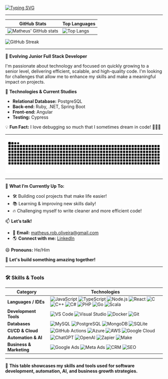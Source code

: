 <!--   my-ticker -->    
[![Typing SVG](https://readme-typing-svg.herokuapp.com?color=%2336BCF7&center=true&vCenter=true&width=600&lines=Hi+there+%F0%9F%91%8B,+I+am+Matheus;Welcome+to+My+Profile!;Over+5+years+of+tech+and+business+experience;Always+learning+new+things;Full-stack+developer+and+growth+strategist;Automation+and+AI+enthusiast)](https://git.io/typing-svg)

---

<!--   stats + languages -->
| GitHub Stats | Top Languages |
|-------------|---------------|
| ![Matheus' GitHub stats](https://github-readme-stats.vercel.app/api?username=eumatoliveira&show_icons=true&theme=radical&include_all_commits=true) | ![Top Langs](https://github-readme-stats.vercel.app/api/top-langs/?username=eumatoliveira&theme=radical&layout=compact) |

![GitHub Streak](https://github-readme-streak-stats.herokuapp.com/?user=eumatoliveira&theme=radical)

---

🚀 **Evolving Junior Full Stack Developer**

I'm passionate about technology and focused on quickly growing to a senior level, delivering efficient, scalable, and high-quality code. I'm looking for challenges that allow me to enhance my skills and make a meaningful impact on projects.

🔧 **Technologies & Current Studies**
- **Relational Database:** PostgreSQL  
- **Back-end:** Ruby, .NET, Spring Boot  
- **Front-end:** Angular  
- **Testing:** Cypress  

💡 **Fun Fact:** I love debugging so much that I sometimes dream in code! 🧑‍💻💭

---

<!--   green snake -->
![GitHub Contribution Snake](https://raw.githubusercontent.com/BEPb/BEPb/output/github-contribution-grid-snake.svg)

---

🎯 **What I’m Currently Up To:**
- 🛠 Building cool projects that make life easier!
- 📚 Learning & improving new skills daily!
- 🔥 Challenging myself to write cleaner and more efficient code!

📫 **Let’s talk!**
- 📩 **Email:** matheus.rob.oliveira@gmail.com  
- 🌎 **Connect with me:** [LinkedIn](https://www.linkedin.com/in/m1thaus)

😄 **Pronouns:** He/Him

🚀 **Let's build something amazing together!**

---

<!--   my-skills -->

### 🛠 **Skills & Tools**

| **Category** | **Technologies** |
|-------------|--------------------------------------------------------------------------------------------------------------------------------------------------------------------------------------------------|
| **Languages / IDEs** | ![JavaScript](https://img.shields.io/badge/-JavaScript-F7DF1E?style=flat&logo=JavaScript&logoColor=black) ![TypeScript](https://img.shields.io/badge/-TypeScript-3178C6?style=flat&logo=TypeScript&logoColor=white) ![Node.js](https://img.shields.io/badge/-Node.js-339933?style=flat&logo=node.js&logoColor=white) ![React](https://img.shields.io/badge/-React-61DAFB?style=flat&logo=React&logoColor=black) ![C](https://img.shields.io/badge/-C-00599C?style=flat&logo=C&logoColor=white) ![C++](https://img.shields.io/badge/-C++-00599C?style=flat&logo=C%2B%2B&logoColor=white) ![C#](https://img.shields.io/badge/-C%23-239120?style=flat&logo=C-Sharp&logoColor=white) ![PHP](https://img.shields.io/badge/-PHP-777BB4?style=flat&logo=PHP&logoColor=white) ![Go](https://img.shields.io/badge/-Go-00ADD8?style=flat&logo=Go&logoColor=white) ![Scala](https://img.shields.io/badge/-Scala-DC322F?style=flat&logo=Scala&logoColor=white) |
| **Development Tools** | ![VS Code](https://img.shields.io/badge/-VS%20Code-007ACC?style=flat&logo=visual-studio-code&logoColor=white) ![Visual Studio](https://img.shields.io/badge/-Visual%20Studio-5C2D91?style=flat&logo=Visual-Studio&logoColor=white) ![Docker](https://img.shields.io/badge/-Docker-2496ED?style=flat&logo=Docker&logoColor=white) ![Git](https://img.shields.io/badge/-Git-F05032?style=flat&logo=git&logoColor=white) |
| **Databases** | ![MySQL](https://img.shields.io/badge/-MySQL-4479A1?style=flat&logo=MySQL&logoColor=white) ![PostgreSQL](https://img.shields.io/badge/-PostgreSQL-336791?style=flat&logo=PostgreSQL&logoColor=white) ![MongoDB](https://img.shields.io/badge/-MongoDB-47A248?style=flat&logo=MongoDB&logoColor=white) ![SQLite](https://img.shields.io/badge/-SQLite-003B57?style=flat&logo=SQLite&logoColor=white) |
| **CI/CD & Cloud** | ![GitHub Actions](https://img.shields.io/badge/-GitHub%20Actions-2088FF?style=flat&logo=GitHub-Actions&logoColor=white) ![Azure](https://img.shields.io/badge/-Azure-0078D4?style=flat&logo=Microsoft-Azure&logoColor=white) ![AWS](https://img.shields.io/badge/-AWS-232F3E?style=flat&logo=Amazon-AWS&logoColor=white) ![Google Cloud](https://img.shields.io/badge/-Google%20Cloud-4285F4?style=flat&logo=Google-Cloud&logoColor=white) |
| **Automation & AI** | ![ChatGPT](https://img.shields.io/badge/-ChatGPT-444444?style=flat&logo=ChatGPT) ![OpenAI](https://img.shields.io/badge/-OpenAI-412991?style=flat&logo=OpenAI&logoColor=white) ![Zapier](https://img.shields.io/badge/-Zapier-FF4A00?style=flat&logo=Zapier&logoColor=white) ![Make](https://img.shields.io/badge/-Make-5E60CE?style=flat&logo=Make&logoColor=white) |
| **Business & Marketing** | ![Google Ads](https://img.shields.io/badge/-Google%20Ads-4285F4?style=flat&logo=Google-Ads&logoColor=white) ![Meta Ads](https://img.shields.io/badge/-Meta%20Ads-1877F2?style=flat&logo=Facebook&logoColor=white) ![CRM](https://img.shields.io/badge/-CRM-00A859?style=flat&logo=Salesforce&logoColor=white) ![SEO](https://img.shields.io/badge/-SEO-4CAF50?style=flat&logo=Google-Analytics&logoColor=white) |

---

🚀 **This table showcases my skills and tools used for software development, automation, AI, and business growth strategies.**
